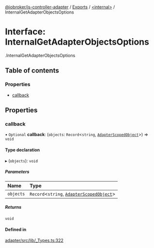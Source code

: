 [@iobroker/js-controller-adapter](../README.md) / [Exports](../modules.md) / [<internal\>](../modules/internal_.md) / InternalGetAdapterObjectsOptions

# Interface: InternalGetAdapterObjectsOptions

[<internal>](../modules/internal_.md).InternalGetAdapterObjectsOptions

## Table of contents

### Properties

- [callback](internal_.InternalGetAdapterObjectsOptions.md#callback)

## Properties

### callback

• `Optional` **callback**: (`objects`: `Record`<`string`, [`AdapterScopedObject`](../modules/internal_.md#adapterscopedobject)\>) => `void`

#### Type declaration

▸ (`objects`): `void`

##### Parameters

| Name | Type |
| :------ | :------ |
| `objects` | `Record`<`string`, [`AdapterScopedObject`](../modules/internal_.md#adapterscopedobject)\> |

##### Returns

`void`

#### Defined in

[adapter/src/lib/_Types.ts:322](https://github.com/ioBroker/ioBroker.js-controller/blob/548ee4ea/packages/adapter/src/lib/_Types.ts#L322)
